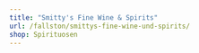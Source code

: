 ```yaml
---
title: "Smitty's Fine Wine & Spirits"
url: /fallston/smittys-fine-wine-und-spirits/
shop: Spirituosen
---
```

